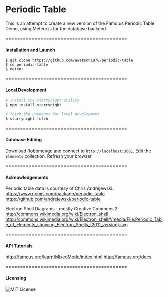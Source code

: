 Periodic Table
===========================================

This is an attempt to create a new version of the Famo.us Periodic Table Demo, using Meteor.js for the database backend.  



==========================================
#### Installation and Launch

````
$ git clone https://github.com/awatson1978/periodic-table
$ cd periodic-table
$ meteor
````


==========================================
#### Local Development

````bash
# install the starrynight utility
$ npm install starrynight

# fetch the packages for local development
$ starrynight fetch
````


==========================================
#### Database Editing


Download [Robomongo](https://robomongo.org/) and connect to ``http://localhost:3001``.  Edit the ``Elements`` collection.  Refresh your browser.


==========================================
#### Acknowledgements

Periodic table data is courtesy of Chris Andrejewski.  
https://www.npmjs.com/package/periodic-table  
https://github.com/andrejewski/periodic-table    


Electron Shell Diagrams - mostly Creative Commons 2
http://commons.wikimedia.org/wiki/Electron_shell  
http://commons.wikimedia.org/wiki/Electron_shell#/media/File:Periodic_Table_of_Elements_showing_Electron_Shells_(2011_version).svg  

==========================================
#### API Tutorials  


http://famous.org/learn/MixedMode/index.html
http://famous.org/docs


==========================================
#### Licensing

![MIT License](https://img.shields.io/badge/license-MIT-blue.svg)
